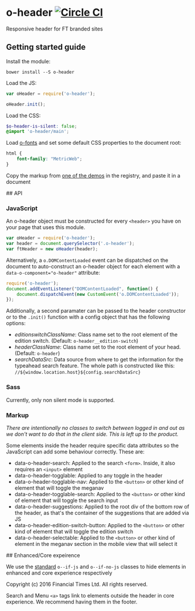 # o-header [![Circle CI](https://circleci.com/gh/Financial-Times/o-header.svg?style=svg)](https://circleci.com/gh/Financial-Times/o-header)

Responsive header for FT branded sites

## Getting started guide

Install the module:

```
bower install --S o-header
```

Load the JS:

```js
var oHeader = require('o-header');

oHeader.init();
```

Load the CSS:

```scss
$o-header-is-silent: false;
@import 'o-header/main';
```

Load [o-fonts](https://github.com/Financial-Times/o-fonts) and set some default CSS properties to the document root:

```scss
html {
    font-family: "MetricWeb";
}
```

Copy the markup from [one of the demos](http://registry.origami.ft.com/components/o-header) in the registry, and paste it in a document

## API

### JavaScript

An o-header object must be constructed for every `<header>` you have on your page that uses this module.

```js
var oHeader = require('o-header');
var header = document.querySelector('.o-header');
var ftHeader = new oHeader(header);
```

Alternatively, a `o.DOMContentLoaded` event can be dispatched on the document to auto-construct an o-header object for each element with a `data-o-component="o-header"` attribute:

```js
require('o-header');
document.addEventListener("DOMContentLoaded", function() {
    document.dispatchEvent(new CustomEvent('o.DOMContentLoaded'));
});
```

Additionally, a second paramater can be passed to the header constructor or to the `.init()` function with a config object that has the following options:

* *editionswitchClassName*: Class name set to the root element of the edition switch. (Default: `o-header__edition-switch`)
* *headerClassName*: Class name set to the root element of your head. (Default: `o-header`)
* *searchDataSrc*: Data source from where to get the information for the typeahead search feature. The whole path is constructed like this: `//${window.location.host}${config.searchDataSrc}`

### Sass

Currently, only non silent mode is supported.

### Markup

_There are intentionally no classes to switch between logged in and out as we don't want to do that in the client side. This is left up to the product._

Some elements inside the header require specific data attributes so the JavaScript can add some behaviour correctly. These are:

* data-o-header-search: Applied to the search `<form>`. Inside, it also requires an `<input>` element
* data-o-header-togglable: Applied to any toggle in the header
* data-o-header-togglable-nav: Applied to the `<button>` or other kind of element that will toggle the meganav
* data-o-header-togglable-search: Applied to the `<button>` or other kind of element that will toggle the search input
* data-o-header-suggestions: Applied to the root div of the bottom row of the header, as that's the container of the suggestions that are added via JS
* data-o-header-edition-switch-button: Applied to the `<button>` or other kind of element that will toggle the edition switch
* data-o-header-selectable: Applied to the `<button>` or other kind of element in the meganav section in the mobile view that will select it

## Enhanced/Core expeirence

We use the [standard](http://origami.ft.com/docs/developer-guide/using-modules/#styles-for-fallbacks-and-enhancements) `o--if-js` and `o--if-no-js` classes to hide elements in enhanced and core experience respectively

Copyright (c) 2016 Financial Times Ltd. All rights reserved.

Search and Menu `<a>` tags link to elements outside the header in core experience. We recommend having them in the footer.
